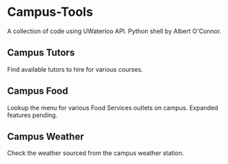Campus-Tools
===================
A collection of code using UWaterloo API. Python shell by Albert O'Connor.

## Campus Tutors
Find available tutors to hire for various courses.

## Campus Food
Lookup the menu for various Food Services outlets on campus. Expanded features pending.

## Campus Weather
Check the weather sourced from the campus weather station.
